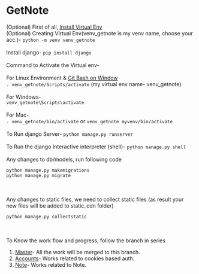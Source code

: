 # GetNote
(Optional) First of all, [Install Virtual Env](https://pypi.org/project/virtualenv/)
</br>
(Optional) Creating Virtual Env(venv_getnote is my venv name, choose your acc.)-
`python -m venv venv_getnote` 
</br></br>
Install django- `pip install django`
</br></br>
Command to Activate the Virtual env-</br></br>
For Linux Environment & [Git Bash on Window](https://git-scm.com/download/win)</br>
 `. venv_getnote/Scripts/activate` (my virtual env name- venv_getnote)</br></br>
For Windows-</br>
`venv_getnote\Scripts\activate`
</br></br>
For Mac-</br>
`. venv_getnote/bin/activate` or `venv_getnote myvenv/bin/activate`
</br></br>
To Run django Server- `python manage.py runserver`</br></br>
To Run the django Interactive interpreter (shell)- `python manage.py shell`</br></br>
Any changes to db/models, run following code</br>
```
python manage.py makemigrations
python manage.py migrate
```
</br></br>
Any changes to static files, we need to collect static files (as result your new files will be added to static_cdn folder)</br>
```
python manage.py collectstatic
```
</br></br>
To Know the work flow and progress, follow the branch in series
1. [Master](https://github.com/ycv005/getnote)- All the work will be merged to this branch.
2. [Accounts](https://github.com/ycv005/getnote/tree/accounts)- Works related to cookies based auth.
2. [Note](https://github.com/ycv005/getnote/tree/note)- Works related to Note.
